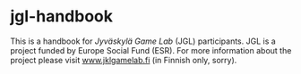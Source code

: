 # jgl-handbook

This is a handbook for *Jyväskylä Game Lab* (JGL) participants. JGL is a project funded by Europe Social Fund (ESR). For more information about the project please visit www.jklgamelab.fi (in Finnish only, sorry).
